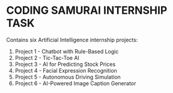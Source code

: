 # CODING SAMURAI INTERNSHIP TASK

Contains six Artificial Intelligence internship projects:

1. Project 1 - Chatbot with Rule-Based Logic
2. Project 2 - Tic-Tac-Toe AI
3. Project 3 - AI for Predicting Stock Prices
4. Project 4 - Facial Expression Recognition
5. Project 5 - Autonomous Driving Simulation
6. Project 6 - AI-Powered Image Caption Generator
